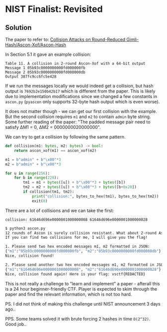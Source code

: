 # NIST Finalist: Revisited

## Solution

The paper to refer to: [Collision Attacks on Round-Reduced Gimli-Hash/Ascon-Xof/Ascon-Hash](https://eprint.iacr.org/2019/1115.pdf)

In Section 5.1 it gave an example collision:

```
Table 11. A collision in 2-round Ascon-Xof with a 64-bit output
Message 1 05b93c0000000000fd000000fb
Message 2 05b93c0000000000fd000000db
Output 387fc9cc6fc5e428
```

If we run the messages locally we would indeed get a collision, but hash output is `7692b2e150b42b17` which is different from the paper. This is likely due to implementation modifications since we changed a few constants in `ascon.py` (`pyascon` only supports 32-byte hash output which is even worse).

It does not matter though - we can get our first collision with the example. But the second collision requires `m1` and `m2` to contain `admin` byte string. Some further reading of the paper: "The padded message pair need to satisfy ∆M1 = 0, ∆M2 = 0000000020000000".

We can try to get a collision by following the same pattern.

```py
def collision(m1: bytes, m2: bytes) -> bool:
    return ascon_xof(m1) == ascon_xof(m2)

m1 = b"admin" + b"\x00"*3
m2 = b"admin" + b"\x00"*3

for u in range(256):
    for b in range(220):
        tm1 = m1 + bytes([u]) + b"\x00"*3 + bytes([b])
        tm2 = m2 + bytes([u]) + b"\x00"*3 + bytes([b+0x20])
        if collision(tm1, tm2):
            print("collision:", bytes_to_hex(tm1), bytes_to_hex(tm2))
            exit(0)
```

There are a lot of collisions and we can take the first:

`collision: 61646d696e0000001000000008 61646d696e0000001000000028`

```bash
$ python3 ascon.py 
12 rounds of Ascon is surely collision resistant. What about 2-round Ascon?
If you can find two collisions for me, I will give you the flag!

1. Please send two hex encoded messages m1, m2 formatted in JSON:
{"m1":"05b93c0000000000fd000000fb", "m2":"05b93c0000000000fd000000db"}
Nice, collision found!

2. Please send another two hex encoded messages m1, m2 formatted in JSON:
{"m1":"61646d696e0000001000000008", "m2":"61646d696e0000001000000028"}
Nice, collision found again! Here is your flag: vsctf{REDACTED}
```

This is not really a challenge to "learn and implement" a paper - afterall this is a 24 hour beginner-friendly CTF. Player is expected to skim through the paper and find the relevant information, which is not too hard.

PS. I did not think of making this challenge until NIST announcement 3 days ago..

PPS. Some teams solved it with brute forcing 2 hashes in time `O(2^32)`. Good job..